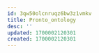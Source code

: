 ```yaml
---
id: 3qw50olcnruqz6bw3z1vmkv
title: Pronto_ontology
desc: ''
updated: 1700002120301
created: 1700002120301
---
```

